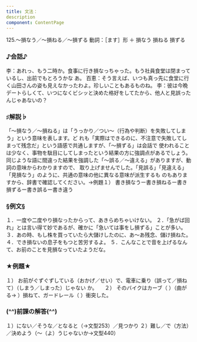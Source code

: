 ```yaml
---
title: 文法：
description
component: ContentPage
---
```



125.～損なう／～損ねる／～損ずる
動詞：［ます］形 ＋ 損なう
損ねる
損ずる
### ♪会話♪
李：あれっ、もう二時か。食事に行き損なっちゃった。もう社員食堂は閉まっているし、出前でもとろうかな
あ。 百恵：そう言えば、いつも真っ先に食堂に行く山田さんの姿も見えなかったわよ。珍しいこともあるものね。
李：彼は今晩デートらしくて、いつになくビシッと決めた格好をしてたから、他人と見誤ったんじゃあないの？
### ♯解説♭
「～損なう／～損ねる」は「うっかり／つい～（行為や判断）を失敗してしまう」という意味を表します。ど れも「実際はできるのに、不注意で失敗してしまって残念だ」という語感で共通しますが、「～損ずる」は会話で 使われることは少なく、事物を駄目にしてしまったという結果の方に強調点があるでしょう。
同じような語に間違った結果を強調した「～誤る／～違える」がありますが、動詞の意味からわかりますので、 取り上げませんでした。「見誤る」「見違える」「見損なう」のように、共通の意味の他に異なる意味が派生するも のもありますから、辞書で確認してください。→例題１）
書き損なうー書き損ねるー書き損ずるー書き誤るー書き違う
### §例文§
１．一度や二度やり損なったからって、あきらめちゃいけない。
２．「急がば回れ」とは言い得て妙であるが、確かに「急いては事をし損ずる」ことが多い。
３．あの時、もし株を買っていたら大儲けしたのに、あ～あ残念、儲け損ねた。
４．でき損ないの息子をもつと苦労するよ。
５．こんなことで音を上げるなんて、お前のことを見損なっていたようだな。
### ★例題★
１） お前がぐずぐずしている（おかげ／せい）で、電車に乗り（誤って／損ねて）（しまう／しまった）じゃない
か。    
２） そのバイクはカーブ（ ）（曲がる→ ）損ねて、ガードレール（ ）衝突した。
### (^^)前課の解答(^^)
１）にない／そうな／となると（→文型253）／見つかり
２）難し／で（方法）／決めよう（～（よ）うじゃないか→文型440）
